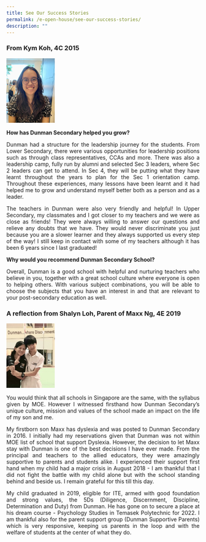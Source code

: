 ```yaml
---
title: See Our Success Stories
permalink: /e-open-house/see-our-success-stories/
description: ""
---
```

### From Kym Koh, 4C 2015

<img src="/images/E%20Open%20House/Kym%20Koh%204C%202015.jpg"
     style="width:25%">

**How has Dunman Secondary helped you grow?**

<p style="text-align: justify;">Dunman had a structure for the leadership journey for the students. From Lower Secondary, there were various opportunities for leadership positions such as through class representatives, CCAs and more. There was also a leadership camp, fully run by alumni and selected Sec 3 leaders, where Sec 2 leaders can get to attend. In Sec 4, they will be putting what they have learnt throughout the years to plan for the Sec 1 orientation camp. Throughout these experiences, many lessons have been learnt and it had helped me to grow and understand myself better both as a person and as a leader.</p>

<p style="text-align: justify;">The teachers in Dunman were also very friendly and helpful! In Upper Secondary, my classmates and I got closer to my teachers and we were as close as friends! They were always willing to answer our questions and relieve any doubts that we have. They would never discriminate you just because you are a slower learner and they always supported us every step of the way! I still keep in contact with some of my teachers although it has been 6 years since I last graduated!</p>

**Why would you recommend Dunman Secondary School?** 

<p style="text-align: justify;">Overall, Dunman is a good school with helpful and nurturing teachers who believe in you, together with a great school culture where everyone is open to helping others. With various subject combinations, you will be able to choose the subjects that you have an interest in and that are relevant to your post-secondary education as well.<p/>

### A reflection from Shalyn Loh, Parent of Maxx Ng, 4E 2019

<img src="/images/E%20Open%20House/Parent%20of%20Maxx%20Ng%204E%202019.jpg"
     style="width:25%">

<p style="text-align: justify;">You would think that all schools in Singapore are the same, with the syllabus given by MOE. However I witnessed firsthand how Dunman Secondary’s unique culture, mission and values of the school made an impact on the life of my son and me.</p>

<p style="text-align: justify;">My firstborn son Maxx has dyslexia and was posted to Dunman Secondary in 2016. I initially had my reservations given that Dunman was not within MOE list of school that support Dyslexia. However, the decision to let Maxx stay with Dunman is one of the best decisions I have ever made. From the principal and teachers to the allied educators, they were amazingly supportive to parents and students alike. I experienced their support first hand when my child had a major crisis in August 2018 - I am thankful that I did not fight the battle with my child alone but with the school standing behind and beside us. I remain grateful for this till this day.</p>

<p style="text-align: justify;">My child graduated in 2019, eligible for ITE, armed with good foundation and strong values, the 5Ds (Diligence, Discernment, Discipline, Determination and Duty) from Dunman. He has gone on to secure a place at his dream course - Psychology Studies in Temasek Polytechnic for 2022. I am thankful also for the parent support group (Dunman Supportive Parents) which is very responsive, keeping us parents in the loop and with the welfare of students at the center of what they do.</p>